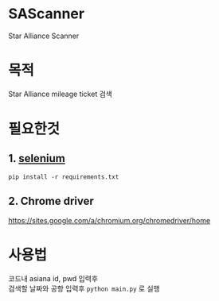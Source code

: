 # SAScanner
Star Alliance Scanner

# 목적
Star Alliance mileage ticket 검색

# 필요한것
## 1. [selenium](https://github.com/SeleniumHQ/selenium)
```
pip install -r requirements.txt
```
## 2. Chrome driver

https://sites.google.com/a/chromium.org/chromedriver/home

# 사용법

코드내 asiana id, pwd 입력후   
검색할 날짜와 공항 입력후 `python main.py` 로 실행